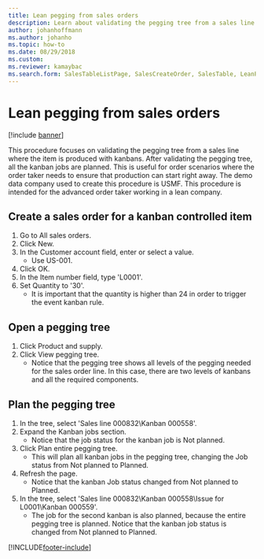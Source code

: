 ```yaml
--- 
title: Lean pegging from sales orders
description: Learn about validating the pegging tree from a sales line where the item is produced with kanbans, including a step-by-step process. 
author: johanhoffmann
ms.author: johanho
ms.topic: how-to
ms.date: 08/29/2018
ms.custom:
ms.reviewer: kamaybac    
ms.search.form: SalesTableListPage, SalesCreateOrder, SalesTable, LeanPeggingTree
---
```


# Lean pegging from sales orders

[!include [banner](../../includes/banner.md)]

This procedure focuses on validating the pegging tree from a sales line where the item is produced with kanbans. After validating the pegging tree, all the kanban jobs are planned. This is useful for order scenarios where the order taker needs to ensure that production can start right away. The demo data company used to create this procedure is USMF. This procedure is intended for the advanced order taker working in a lean company.


## Create a sales order for a kanban controlled item
1. Go to All sales orders.
2. Click New.
3. In the Customer account field, enter or select a value.
    * Use US-001.  
4. Click OK.
5. In the Item number field, type 'L0001'.
6. Set Quantity to '30'.
    * It is important that the quantity is higher than 24 in order to trigger the event kanban rule.  

## Open a pegging tree 
1. Click Product and supply.
2. Click View pegging tree.
    * Notice that the pegging tree shows all levels of the pegging needed for the sales order line. In this case, there are two levels of kanbans and all the required components.  

## Plan the pegging tree
1. In the tree, select 'Sales line 000832\Kanban 000558'.
2. Expand the Kanban jobs section.
    * Notice that the job status for the kanban job is Not planned.  
3. Click Plan entire pegging tree.
    * This will plan all kanban jobs in the pegging tree, changing the Job status from Not planned to Planned.  
4. Refresh the page.
    * Notice that the kanban Job status changed from Not planned to Planned.  
5. In the tree, select 'Sales line 000832\Kanban 000558\Issue for L0001\Kanban 000559'.
    * The job for the second kanban is also planned, because the entire pegging tree is planned. Notice that the kanban job status is changed from Not planned to Planned.  



[!INCLUDE[footer-include](../../../includes/footer-banner.md)]